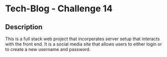 # Tech-Blog - Challenge 14

  ## Description
  
  This is a full stack web project that incorperates server setup that interacts with the front end. It is a social media site that allows users to either login or to create a new username and password.
  
